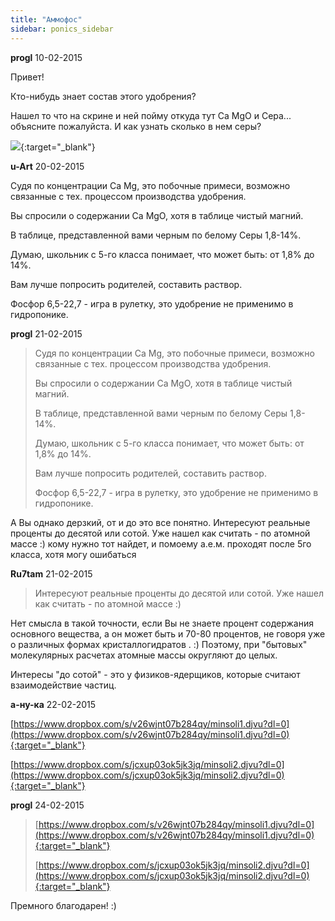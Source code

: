 ```yaml
---
title: "Аммофос"
sidebar: ponics_sidebar
---
```


**progl** 10-02-2015

Привет!

Кто-нибудь знает состав этого удобрения? 

Нашел то что на скрине и ней пойму откуда тут Ca MgO и Сера... объясните пожалуйста. И как узнать сколько в нем серы?

[![](/attachimages/17724_Аммофос.jpg)](https://t.me/ponics_ru_files/13652){:target="_blank"}

**u-Art** 20-02-2015

Судя по концентрации Ca Mg, это побочные примеси, возможно связанные с тех. процессом производства удобрения.

Вы спросили о содержании Ca MgO, хотя в таблице чистый магний.

В таблице, представленной вами черным по белому Серы 1,8-14%.

Думаю, школьник с 5-го класса понимает, что может быть: от 1,8% до 14%.

Вам лучше попросить родителей, составить раствор.

Фосфор 6,5-22,7 - игра в рулетку, это удобрение не применимо в гидропонике.


**progl** 21-02-2015

> Судя по концентрации Ca Mg, это побочные примеси, возможно связанные с тех. процессом производства удобрения.
> 
> Вы спросили о содержании Ca MgO, хотя в таблице чистый магний.
> 
> В таблице, представленной вами черным по белому Серы 1,8-14%.
> 
> Думаю, школьник с 5-го класса понимает, что может быть: от 1,8% до 14%.
> 
> Вам лучше попросить родителей, составить раствор.
> 
> Фосфор 6,5-22,7 - игра в рулетку, это удобрение не применимо в гидропонике.

А Вы однако дерзкий, от и до это все понятно. Интересуют реальные проценты до десятой или сотой. Уже нашел как считать - по атомной массе :) кому нужно тот найдет, и помоему а.е.м. проходят после 5го класса, хотя могу ошибаться


**Ru7tam** 21-02-2015

> Интересуют реальные проценты до десятой или сотой. Уже нашел как считать - по атомной массе :)

Нет смысла в такой точности, если Вы не знаете процент содержания основного вещества, а он может быть и 70-80 процентов, не говоря уже о различных формах кристаллогидратов . :) Поэтому, при "бытовых" молекулярных расчетах атомные массы округляют до целых. 

Интересы "до сотой" - это у физиков-ядерщиков, которые считают взаимодействие частиц.


**а-ну-ка** 22-02-2015

[https://www.dropbox.com/s/v26wjnt07b284qy/minsoli1.djvu?dl=0](https://www.dropbox.com/s/v26wjnt07b284qy/minsoli1.djvu?dl=0){:target="_blank"}

[https://www.dropbox.com/s/jcxup03ok5jk3jq/minsoli2.djvu?dl=0](https://www.dropbox.com/s/jcxup03ok5jk3jq/minsoli2.djvu?dl=0){:target="_blank"}


**progl** 24-02-2015

> [https://www.dropbox.com/s/v26wjnt07b284qy/minsoli1.djvu?dl=0](https://www.dropbox.com/s/v26wjnt07b284qy/minsoli1.djvu?dl=0){:target="_blank"}
> 
> [https://www.dropbox.com/s/jcxup03ok5jk3jq/minsoli2.djvu?dl=0](https://www.dropbox.com/s/jcxup03ok5jk3jq/minsoli2.djvu?dl=0){:target="_blank"}

Премного благодарен! :)


